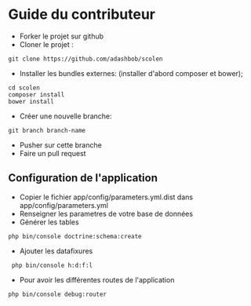 Guide du contributeur
=====================


- Forker le projet sur github
- Cloner le projet : 
```
git clone https://github.com/adashbob/scolen
```
- Installer les bundles externes: (installer d'abord composer et bower); 
```
cd scolen
composer install
bower install
```
- Créer une nouvelle branche: 
```
git branch branch-name
```
- Pusher sur cette branche
- Faire un pull request


## Configuration de l'application

- Copier le fichier app/config/parameters.yml.dist dans app/config/parameters.yml
- Renseigner les parametres de votre base de données
- Générer les tables
```
php bin/console doctrine:schema:create
```
- Ajouter les datafixures
```
 php bin/console h:d:f:l
```
- Pour avoir les différentes routes de l'application
```
php bin/console debug:router
```


